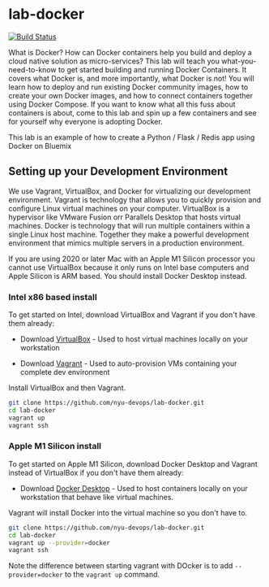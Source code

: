 # lab-docker

[![Build Status](https://github.com/nyu-devops/lab-docker/actions/workflows/workflow.yaml/badge.svg)](https://github.com/nyu-devops/lab-docker/actions)

What is Docker? How can Docker containers help you build and deploy a cloud native solution as micro-services? This lab will teach you what-you-need-to-know to get started building and running Docker Containers. It covers what Docker is, and more importantly, what Docker is not! You will learn how to deploy and run existing Docker community images, how to create your own Docker images, and how to connect containers together using Docker Compose. If you want to know what all this fuss about containers is about, come to this lab and spin up a few containers and see for yourself why everyone is adopting Docker.

This lab is an example of how to create a Python / Flask / Redis app using Docker on Bluemix

## Setting up your Development Environment

We use Vagrant, VirtualBox, and Docker for virtualizing our development environment. Vagrant is technology that allows you to quickly provision and configure Linux virtual machines on your computer. VirtualBox is a hypervisor like VMware Fusion orr Parallels Desktop that hosts virtual machines. Docker is technology that will run multiple containers within a single Linux host machine. Together they make a powerful development environment that mimics multiple servers in a production environment.

If you are using 2020 or later Mac with an Apple M1 Silicon processor you cannot use VirtualBox because it only runs on Intel base computers and Apple Silicon is ARM based. You should install Docker Desktop instead.

### Intel x86 based install

To get started on Intel, download VirtualBox and Vagrant if you don't have them already:

- Download [VirtualBox](https://www.virtualbox.org) - Used to host virtual machines locally on your workstation

- Download [Vagrant](https://www.vagrantup.com) - Used to auto-provision VMs containing your complete dev environment

Install VirtualBox and then Vagrant. 

```sh
git clone https://github.com/nyu-devops/lab-docker.git
cd lab-docker
vagrant up
vagrant ssh
```

### Apple M1 Silicon install

To get started on Apple M1 Silicon, download Docker Desktop and Vagrant instead of VirtualBox if you don't have them already:

- Download [Docker Desktop](https://www.docker.com/products/docker-desktop) - Used to host containers locally on your workstation that behave like virtual machines.

Vagrant will install Docker into the virtual machine so you don't have to.

```sh
git clone https://github.com/nyu-devops/lab-docker.git
cd lab-docker
vagrant up --provider=docker
vagrant ssh
```

Note the difference between starting vagrant with DOcker is to add `--provider=docker` to the `vagrant up` command.
